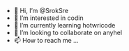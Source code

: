 - 👋 Hi, I’m @SrokSre
- 👀 I’m interested in codin
- 🌱 I’m currently learning hotwricode
- 💞️ I’m looking to collaborate on anyhel
- 📫 How to reach me ...

<!---
SrokSre/SrokSre is a ✨ special ✨ repository because its `README.md` (this file) appears on your GitHub profile.
You can click the Preview link to take a look at your changes.
--->
